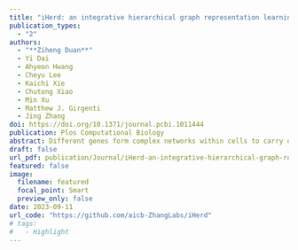 ```yaml
---
title: "iHerd: an integrative hierarchical graph representation learning framework to quantify network changes and prioritize risk genes in disease"
publication_types:
  - "2"
authors:
  - "**Ziheng Duan**"
  - Yi Dai
  - Ahyeon Hwang
  - Cheyu Lee
  - Kaichi Xie
  - Chutong Xiao
  - Min Xu
  - Matthew J. Girgenti
  - Jing Zhang 
doi: https://doi.org/10.1371/journal.pcbi.1011444
publication: Plos Computational Biology
abstract: Different genes form complex networks within cells to carry out critical cellular functions, while network alterations in this process can potentially introduce downstream transcriptome perturbations and phenotypic variations. Therefore, developing efficient and interpretable methods to quantify network changes and pinpoint driver genes across conditions is crucial. We propose a hierarchical graph representation learning method, called iHerd. Given a set of networks, iHerd first hierarchically generates a series of coarsened sub-graphs in a data-driven manner, representing network modules at different resolutions (e.g., the level of signaling pathways). Then, it sequentially learns low-dimensional node representations at all hierarchical levels via efficient graph embedding. Lastly, iHerd projects separate gene embeddings onto the same latent space in its graph alignment module to calculate a rewiring index for driver gene prioritization. To demonstrate its effectiveness, we applied iHerd on a tumor-to-normal GRN rewiring analysis and cell-type-specific GCN analysis using single-cell multiome data of the brain. We showed that iHerd can effectively pinpoint novel and well-known risk genes in different diseases. Distinct from existing models, iHerd’s graph coarsening for hierarchical learning allows us to successfully classify network driver genes into early and late divergent genes (EDGs and LDGs), emphasizing genes with extensive network changes across and within signaling pathway levels. This unique approach for driver gene classification can provide us with deeper molecular insights. The code is freely available at https://github.com/aicb-ZhangLabs/iHerd. All other relevant data are within the manuscript and supporting information files.
draft: false
url_pdf: publication/Journal/iHerd-an-integrative-hierarchical-graph-representation-learning-framework-to-quantify-network-changes-and-prioritize-risk-genes-in-disease/journal.pcbi.1011444.pdf
featured: false
image:
  filename: featured
  focal_point: Smart
  preview_only: false
date: 2023-09-11
url_code: "https://github.com/aicb-ZhangLabs/iHerd"
# tags:
#   - Highlight
---
```

